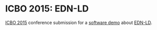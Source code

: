 # ICBO 2015: EDN-LD

[ICBO 2015](http://icbo2015.fc.ul.pt) conference submission for a [software demo](http://icbo2015.fc.ul.pt/callposters.html) about [EDN-LD](https://github.com/ontodev/edn-ld).
